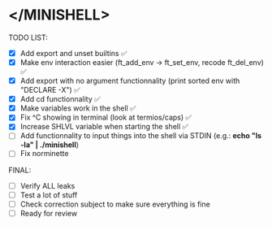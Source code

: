 # \<\/MINISHELL\>

TODO LIST:
- [x] Add export and unset builtins ✅
- [x] Make env interaction easier (ft_add_env -> ft_set_env, recode ft_del_env) ✅
- [x] Add export with no argument functionnality (print sorted env with "DECLARE -X") ✅
- [x] Add cd functionnality ✅
- [x] Make variables work in the shell ✅
- [x] Fix ^C showing in terminal (look at termios/caps) ✅
- [x] Increase SHLVL variable when starting the shell ✅
- [ ] Add functionnality to input things into the shell via STDIN (e.g.: <b>echo "ls -la" | ./minishell</b>)
- [ ] Fix norminette

FINAL:
- [ ] Verify ALL leaks
- [ ] Test a lot of stuff
- [ ] Check correction subject to make sure everything is fine
- [ ] Ready for review

